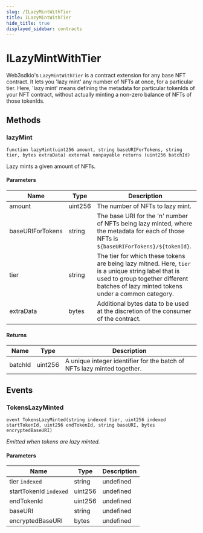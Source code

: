 ```yaml
---
slug: /ILazyMintWithTier
title: ILazyMintWithTier
hide_title: true
displayed_sidebar: contracts
---
```


# ILazyMintWithTier

Web3sdkio&#39;s `LazyMintWithTier` is a contract extension for any base NFT contract. It lets you &#39;lazy mint&#39; any number of NFTs at once, for a particular tier. Here, &#39;lazy mint&#39; means defining the metadata for particular tokenIds of your NFT contract, without actually minting a non-zero balance of NFTs of those tokenIds.

## Methods

### lazyMint

```solidity
function lazyMint(uint256 amount, string baseURIForTokens, string tier, bytes extraData) external nonpayable returns (uint256 batchId)
```

Lazy mints a given amount of NFTs.

#### Parameters

| Name             | Type    | Description                                                                                                                                                                                  |
| ---------------- | ------- | -------------------------------------------------------------------------------------------------------------------------------------------------------------------------------------------- |
| amount           | uint256 | The number of NFTs to lazy mint.                                                                                                                                                             |
| baseURIForTokens | string  | The base URI for the &#39;n&#39; number of NFTs being lazy minted, where the metadata for each of those NFTs is `${baseURIForTokens}/${tokenId}`.                                            |
| tier             | string  | The tier for which these tokens are being lazy mitned. Here, `tier` is a unique string label that is used to group together different batches of lazy minted tokens under a common category. |
| extraData        | bytes   | Additional bytes data to be used at the discretion of the consumer of the contract.                                                                                                          |

#### Returns

| Name    | Type    | Description                                                             |
| ------- | ------- | ----------------------------------------------------------------------- |
| batchId | uint256 | A unique integer identifier for the batch of NFTs lazy minted together. |

## Events

### TokensLazyMinted

```solidity
event TokensLazyMinted(string indexed tier, uint256 indexed startTokenId, uint256 endTokenId, string baseURI, bytes encryptedBaseURI)
```

_Emitted when tokens are lazy minted._

#### Parameters

| Name                   | Type    | Description |
| ---------------------- | ------- | ----------- |
| tier `indexed`         | string  | undefined   |
| startTokenId `indexed` | uint256 | undefined   |
| endTokenId             | uint256 | undefined   |
| baseURI                | string  | undefined   |
| encryptedBaseURI       | bytes   | undefined   |
